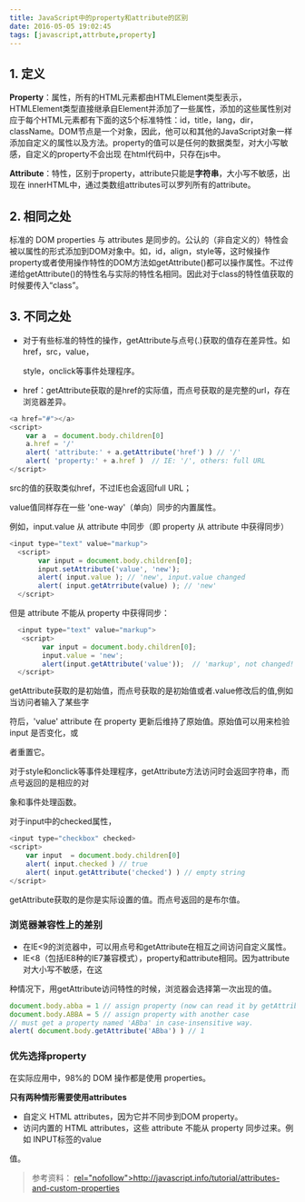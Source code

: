 ```yaml
---
title: JavaScript中的property和attribute的区别
date: 2016-05-05 19:02:45
tags: [javascript,attrbute,property]
---
```


## 1. 定义
<b>Property</b>：属性，所有的HTML元素都由HTMLElement类型表示，HTMLElement类型直接继承自Element并添加了一些属性，添加的这些属性别对应于每个HTML元素都有下面的这5个标准特性：id，title，lang，dir，className。DOM节点是一个对象，因此，他可以和其他的JavaScript对象一样添加自定义的属性以及方法。property的值可以是任何的数据类型，对大小写敏感，自定义的property不会出现
在html代码中，只存在js中。

<b>Attribute</b>：特性，区别于property，attribute只能是<b>字符串</b>，大小写不敏感，出现在
innerHTML中，通过类数组attributes可以罗列所有的attribute。
## 2. 相同之处
标准的 DOM properties 与 attributes 是同步的。公认的（非自定义的）特性会被以属性的形式添加到DOM对象中。如，id，align，style等，这时候操作property或者使用操作特性的DOM方法如getAttribute()都可以操作属性。不过传递给getAttribute()的特性名与实际的特性名相同。因此对于class的特性值获取的时候要传入“class”。
<!--more-->

## 3. 不同之处
- 对于有些标准的特性的操作，getAttribute与点号(.)获取的值存在差异性。如href，src，value，

   style，onclick等事件处理程序。
- href：getAttribute获取的是href的实际值，而点号获取的是完整的url，存在浏览器差异。

``` javascript
<a href="#"></a>
<script>
    var a  = document.body.children[0]
    a.href = '/'
    alert( 'attribute:' + a.getAttribute('href') ) // '/'
    alert( 'property:' + a.href )  // IE: '/', others: full URL
</script>
```

src的值的获取类似href，不过IE也会返回full URL；

value值同样存在一些 'one-way'（单向）同步的内置属性。

例如，input.value 从 attribute 中同步（即 property 从 attribute 中获得同步）


``` javascript
<input type="text" value="markup">
  <script>
       var input = document.body.children[0];
       input.setAttribute('value', 'new');
       alert( input.value ); // 'new', input.value changed
       alert( input.getAtrribute(value) ); // 'new'
  </script>
```

但是 attribute 不能从 property 中获得同步：
``` javascript
  <input type="text" value="markup">
   <script>
        var input = document.body.children[0];
        input.value = 'new';
        alert(input.getAttribute('value'));  // 'markup', not changed!
  </script>

```

getAttribute获取的是初始值，而点号获取的是初始值或者.value修改后的值,例如当访问者输入了某些字

符后，'value' attribute 在 property 更新后维持了原始值。原始值可以用来检验 input 是否变化，或

者重置它。

对于style和onclick等事件处理程序，getAttribute方法访问时会返回字符串，而点号返回的是相应的对

象和事件处理函数。

对于input中的checked属性，

```javascript
<input type="checkbox" checked>
<script>
    var input  = document.body.children[0]
    alert( input.checked ) // true
    alert( input.getAttribute('checked') ) // empty string
</script>
```

getAttribute获取的是你是实际设置的值。而点号返回的是布尔值。

### 浏览器兼容性上的差别
- 在IE<9的浏览器中，可以用点号和getAttribute在相互之间访问自定义属性。
- IE<8（包括IE8种的IE7兼容模式），property和attribute相同。因为attribute对大小写不敏感，在这

种情况下，用getAttribute访问特性的时候，浏览器会选择第一次出现的值。

```javascript
document.body.abba = 1 // assign property (now can read it by getAttribute)
document.body.ABBA = 5 // assign property with another case
// must get a property named 'ABba' in case-insensitive way.
alert( document.body.getAttribute('ABba') ) // 1
```

### 优先选择property
在实际应用中，98%的 DOM 操作都是使用 properties。

<b>只有两种情形需要使用attributes</b>
- 自定义 HTML attributes，因为它并不同步到DOM property。
- 访问内置的 HTML attributes，这些 attribute 不能从 property 同步过来。例如 INPUT标签的value

值。

<blockquote>
参考资料：
<a href="http://javascript.info/tutorial/attributes-and-custom-properties" target="_blank"

rel="nofollow">http://javascript.info/tutorial/attributes-and-custom-properties</a>
</blockquote>

